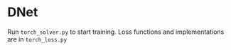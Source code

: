# DNet

Run `torch_solver.py` to start training. Loss functions and implementations are in `torch_loss.py`
